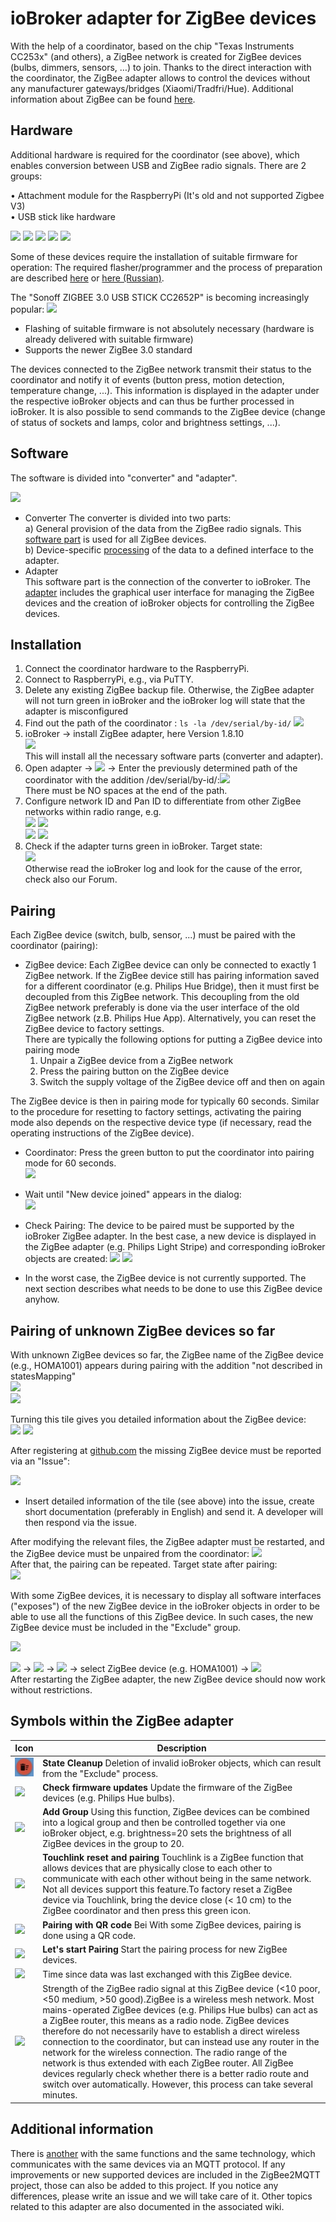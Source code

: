 # ioBroker adapter for ZigBee devices
With the help of a coordinator, based on the chip "Texas Instruments CC253x" (and others), a ZigBee network is created for ZigBee devices (bulbs, dimmers, sensors, …) to join. Thanks to the direct interaction with the coordinator, the ZigBee adapter allows to control the devices without any manufacturer gateways/bridges (Xiaomi/Tradfri/Hue). Additional information about ZigBee can be found [here](https://github.com/Koenkk/zigbee2mqtt/wiki/ZigBee-network).

## Hardware
Additional hardware is required for the coordinator (see above), which enables conversion between USB and ZigBee radio signals. There are 2 groups:

• Attachment module for the RaspberryPi (It's old and not supported Zigbee V3)<br>
•	USB stick like hardware

![](../de/img/CC2531.png)
![](../de/img/sku_429478_2.png)
![](../de/img/cc26x2r.PNG)
![](../de/img/CC2591.png)
![](../de/img/sonoff.png)


Some of these devices require the installation of suitable firmware for operation:
The required flasher/programmer and the process of preparation are described [here](https://github.com/Koenkk/zigbee2mqtt/wiki/Getting-started) or [here (Russian)](https://github.com/kirovilya/ioBroker.zigbee/wiki/%D0%9F%D1%80%D0%BE%D1%88%D0%B8%D0%B2%D0%BA%D0%B0). 

The "Sonoff ZIGBEE 3.0 USB STICK CC2652P" is becoming increasingly popular:
![](../de/img/sonoff.png)

   - Flashing of suitable firmware is not absolutely necessary (hardware is already delivered with suitable firmware)
   - Supports the newer ZigBee 3.0 standard

The devices connected to the ZigBee network transmit their status to the coordinator and notify it of events (button press, motion detection, temperature change, ...). This information is displayed in the adapter under the respective ioBroker objects and can thus be further processed in ioBroker. It is also possible to send commands to the ZigBee device (change of status of sockets and lamps, color and brightness settings, ...).


## Software

The software is divided into "converter" and "adapter".

![](img/software1.jpg)

   - Converter
    The converter is divided into two parts: <br>
      a) General provision of the data from the ZigBee radio signals. This [software part](https://github.com/Koenkk/zigbee-herdsman) is used for all ZigBee devices. <br>
      b) Device-specific [processing](https://github.com/Koenkk/zigbee-herdsman-converters) of the data to a defined interface to the adapter.
   - Adapter<br>
      This software part is the connection of the converter to ioBroker. The [adapter](https://github.com/ioBroker/ioBroker.zigbee) includes the graphical user interface for managing the ZigBee devices and the creation of ioBroker objects for controlling the ZigBee devices.

    
## Installation
1.	Connect the coordinator hardware to the RaspberryPi.<br>
2.	Connect to RaspberryPi, e.g., via PuTTY.<br>
3.	Delete any existing ZigBee backup file. Otherwise, the ZigBee adapter will not turn green in ioBroker and the ioBroker log will state that the adapter is misconfigured <br>
4.	Find out the path of the coordinator :
`ls -la /dev/serial/by-id/`
![](../de/img/Bild2.png)
5.	ioBroker -> install ZigBee adapter, here Version 1.8.10 <br> ![](../de/img/Bild3.png)  <br> This will install all the necessary software parts (converter and adapter).
6.	Open adapter -> ![](img/Bild4.png) -> Enter the previously determined path of the coordinator with the addition /dev/serial/by-id/:![](../de/img/Bild5.jpg) <br> There must be NO spaces at the end of the path.
7.	Configure network ID and Pan ID to differentiate from other ZigBee networks within radio range, e.g. <br>
   ![](../de/img/Bild6.png) ![](../de/img/Bild7.png) <br> ![](../de/img/Bild8.png) ![](img/Bild9.png)
8.	Check if the adapter turns green in ioBroker. Target state: <br> ![](../de/img/Bild10.png) <br> Otherwise read the ioBroker log and look for the cause of the error, check also our Forum.

## Pairing
Each ZigBee device (switch, bulb, sensor, ...) must be paired with the coordinator (pairing):  <br>

   - ZigBee device:
    Each ZigBee device can only be connected to exactly 1 ZigBee network. If the ZigBee device still has pairing information saved for a different coordinator (e.g. Philips Hue Bridge), then it must first be decoupled from this ZigBee network. This decoupling from the old ZigBee network preferably is done via the user interface of the old ZigBee network (z.B. Philips Hue App). Alternatively, you can reset the ZigBee device to factory settings.  <br>
There are typically the following options for putting a ZigBee device into pairing mode <br>    
        1.	Unpair a ZigBee device from a ZigBee network
        2.	Press the pairing button on the ZigBee device  
        3.	Switch the supply voltage of the ZigBee device off and then on again

      
The ZigBee device is then in pairing mode for typically 60 seconds. Similar to the procedure for resetting to factory settings, activating the pairing mode also depends on the respective device type (if necessary, read the operating instructions of the ZigBee device).

   - Coordinator:
Press the green button to put the coordinator into pairing mode for 60 seconds. <br>
![](../de/img/Bild12.png)

   - Wait until "New device joined" appears in the dialog:  <br>
![](img/Bild13.png)

   - Check Pairing:
The device to be paired must be supported by the ioBroker ZigBee adapter. In the best case, a new device is displayed in the ZigBee adapter (e.g. Philips Light Stripe) and corresponding ioBroker objects are created:
![](../de/img/Bild14.png) ![](../de/img/Bild15.png)

   - In the worst case, the ZigBee device is not currently supported. The next section describes what needs to be done to use this ZigBee device anyhow.

## Pairing of unknown ZigBee devices so far

With unknown ZigBee devices so far, the ZigBee name of the ZigBee device (e.g., HOMA1001) appears during pairing with the addition "not described in statesMapping" <br>
![](../de/img/Bild28.png) <br>
![](../de/img/Bild16.png) <br>

Turning this tile gives you detailed information about the ZigBee device: <br>
![](../de/img/Bild17.png) ![](img/Bild18.png) <br>

After registering at [github.com](https://github.com/ioBroker/ioBroker.zigbee/issues) the missing ZigBee device must be reported via an "Issue":

![](../de/img/Bild19.png) <br>

   - Insert detailed information of the tile (see above) into the issue, create short documentation (preferably in English) and send it. A developer will then respond via the issue.

After modifying the relevant files, the ZigBee adapter must be restarted, and the ZigBee device must be unpaired from the coordinator:
![](../de/img/Bild20.png) <br>
After that, the pairing can be repeated. Target state after pairing: <br>
![](../de/img/Bild21.png) <br>

With some ZigBee devices, it is necessary to display all software interfaces ("exposes") of the new ZigBee device in the ioBroker objects in order to be able to use all the functions of this ZigBee device. In such cases, the new ZigBee device must be included in the "Exclude" group.

![](../de/img/Bild22.png) <br>

![](img/Bild23.png) -> ![](../de/img/Bild24.png) -> ![](img/Bild25.png) -> select ZigBee device (e.g. HOMA1001)  -> ![](img/Bild26.png)    <br>
After restarting the ZigBee adapter, the new ZigBee device should now work without restrictions.



## Symbols within the ZigBee adapter
    
| Icon                       | Description                                                                                                                                                                                                                                                                                                                                                                                                                                                                                                                                                                                                                                                                  |
|----------------------------|------------------------------------------------------------------------------------------------------------------------------------------------------------------------------------------------------------------------------------------------------------------------------------------------------------------------------------------------------------------------------------------------------------------------------------------------------------------------------------------------------------------------------------------------------------------------------------------------------------------------------------------------------------------------------|
| ![](../de/img/Bild30.png)  | **State Cleanup** Deletion of invalid ioBroker objects, which can result from the "Exclude" process.                                                                                                                                                                                                                                                                                                                                                                                                                                                                                                                                                                         |
| ![](../de/img/Bild31.png)  | **Check firmware updates** Update the firmware of the ZigBee devices (e.g. Philips Hue bulbs).                                                                                                                                                                                                                                                                                                                                                                                                                                                                                                                                                                               |
| ![](../de/img/Bild32.png)  | **Add Group** Using this function, ZigBee devices can be combined into a logical group and then be controlled together via one ioBroker object, e.g. brightness=20 sets the brightness of all ZigBee devices in the group to 20.                                                                                                                                                                                                                                                                                                                                                                                                                                             |
| ![](../de/img/Bild33.png)  | **Touchlink reset and pairing** Touchlink is a ZigBee function that allows devices that are physically close to each other to communicate with each other without being in the same network. Not all devices support this feature.To factory reset a ZigBee device via Touchlink, bring the device close (< 10 cm) to the ZigBee coordinator and then press this green icon.                                                                                                                                                                                                                                                                                                 |
| ![](../de/img/Bild34.png)  | **Pairing with QR code** Bei With some ZigBee devices, pairing is done using a QR code.                                                                                                                                                                                                                                                                                                                                                                                                                                                                                                                                                                                      |
| ![](../de/img/Bild35.png)  | **Let's start Pairing**  Start the pairing process for new ZigBee devices.                                                                                                                                                                                                                                                                                                                                                                                                                                                                                                                                                                                                   |
| ![](../de/img/Bild36.png)  | Time since data was last exchanged with this ZigBee device.                                                                                                                                                                                                                                                                                                                                                                                                                                                                                                                                                                                                                  |
| ![](../de/img/Bild37.png)  | Strength of the ZigBee radio signal at this ZigBee device (<10 poor, <50 medium, >50 good).ZigBee is a wireless mesh network. Most mains-operated ZigBee devices (e.g. Philips Hue bulbs) can act as a ZigBee router, this means as a radio node. ZigBee devices therefore do not necessarily have to establish a direct wireless connection to the coordinator, but can instead use any router in the network for the wireless connection. The radio range of the network is thus extended with each ZigBee router. All ZigBee devices regularly check whether there is a better radio route and switch over automatically. However, this process can take several minutes. |

## Additional information
There is [another](https://www.zigbee2mqtt.io/) with the same functions and the same technology, which communicates with the same devices via an MQTT protocol. If any improvements or new supported devices are included in the ZigBee2MQTT project, those can also be added to this project. If you notice any differences, please write an issue and we will take care of it.
Other topics related to this adapter are also documented in the associated wiki.


